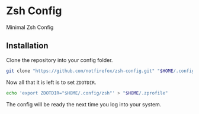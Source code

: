 # Zsh Config
Minimal Zsh Config

## Installation
Clone the repository into your config folder.
```sh
git clone "https://github.com/notfirefox/zsh-config.git" "$HOME/.config/zsh"
```

Now all that it is left is to set `ZDOTDIR`.
```sh
echo 'export ZDOTDIR="$HOME/.config/zsh"' > "$HOME/.zprofile"
```

The config will be ready the next time you log into your system.
